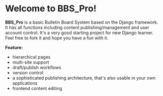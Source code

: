 Welcome to BBS_Pro!
===================
**BBS_Pro** is a basic Bulletin Board System based on the Django framework. It has all functions including
content publishing/management and user account control. It's a very good starting project for new Django learner. 
Feel free to fork it and hope you have a fun with it.  

**Feature:**
- hierarchical pages
- multi-site support
- draft/publish workflows
- version control
- a sophisticated publishing architecture, that's also usable in your own applications
- frontend content editing
